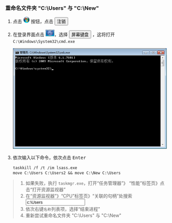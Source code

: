 ### 重命名文件夹 "C:\Users" 与 "C:\New"
1. 点击 <img src="img/开始.png" style="" height="20"/> 按钮，点击 <button>注销</button>
1. 在登录界面点击 <img src="img/轻松访问.png" height="20">，选择 <button>屏幕键盘</button> ，这将打开 `C:\Windows\System32\cmd.exe`

    ![cmd](img/cmd.png)
3. 依次输入以下命令，依次点击 <kbd>Enter</kbd>
    ```bat{class="line-numbers"}
    taskkill /f /t /im lsass.exe
    move C:\Users C:\Users2 && move C:\New C:\Users
    ```
> 1. 如果失败，执行 `taskmgr.exe`，打开“任务管理器”》 “性能”标签页》点击“打开资源监视器”
> 2. 在“资源监视器”》“CPU”标签页》“关联的句柄”处搜索 <input type="text" value="c:\Users" readonly="readonly" />
> 3. 依次右键`名称`列表项，选择“结束进程”
> 4. 重新尝试重命名文件夹 "C:\Users" 与 "C:\New"